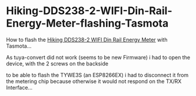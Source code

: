 # Hiking-DDS238-2-WIFI-Din-Rail-Energy-Meter-flashing-Tasmota

How to flash the [Hiking DDS238-2 WIFI Din Rail Energy Meter](https://www.aliexpress.com/item/4000571797301.html) with Tasmota...


As tuya-convert did not work (seems to be new Firmware) i had to open the device, with the 2 screws on the backside

to be able to flash the TYWE3S (an ESP8266EX) i had to disconnect it from the metering chip because otherwise it would not respond on the TX/RX Interface...

